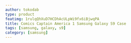 ```yaml
---
author: tokodab
type: product
featimg: 1rulqQhXuD7HCDhAcULpWi9fx6iBjwqPA
title: Comics Captain America 1 Samsung Galaxy S9 Case
tags: [samsung, galaxy, s9]
category: [samsung]
---
```

